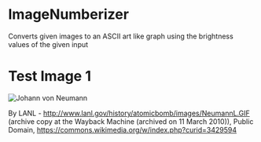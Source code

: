 # ImageNumberizer
Converts given images to an ASCII art like graph using the brightness values of the given input

# Test Image 1
![Johann von Neumann](portrait.jpg)

By LANL - http://www.lanl.gov/history/atomicbomb/images/NeumannL.GIF (archive copy at the Wayback Machine (archived on 11 March 2010)), Public Domain, https://commons.wikimedia.org/w/index.php?curid=3429594

